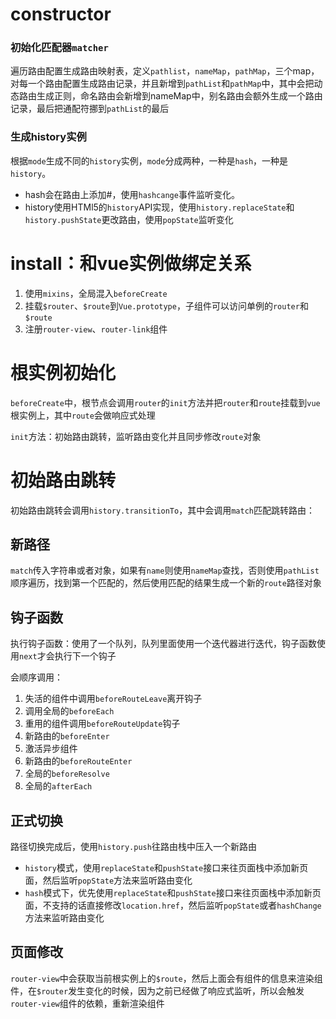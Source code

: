 # constructor
### 初始化匹配器`matcher`
遍历路由配置生成路由映射表，定义`pathlist`，`nameMap`，`pathMap`，三个map，对每一个路由配置生成路由记录，并且新增到`pathList`和`pathMap`中，其中会把动态路由生成正则，命名路由会新增到nameMap中，别名路由会额外生成一个路由记录，最后把通配符挪到`pathList`的最后
### 生成history实例
根据`mode`生成不同的`history`实例，`mode`分成两种，一种是`hash`，一种是`history`。
- hash会在路由上添加#，使用`hashcange`事件监听变化。
- history使用HTMl5的`history`API实现，使用`history.replaceState`和`history.pushState`更改路由，使用`popState`监听变化

# install：和vue实例做绑定关系
1. 使用`mixins`，全局混入`beforeCreate`
2. 挂载`$router`、`$route`到`Vue.prototype`，子组件可以访问单例的`router`和`$route`
3. 注册`router-view`、`router-link`组件

# 根实例初始化
`beforeCreate`中，根节点会调用`router`的`init`方法并把`router`和`route`挂载到`vue`根实例上，其中`route`会做响应式处理

`init`方法：初始路由跳转，监听路由变化并且同步修改`route`对象

# 初始路由跳转
初始路由跳转会调用`history.transitionTo`，其中会调用`match`匹配跳转路由：

## 新路径
`match`传入字符串或者对象，如果有`name`则使用`nameMap`查找，否则使用`pathList`顺序遍历，找到第一个匹配的，然后使用匹配的结果生成一个新的`route`路径对象

## 钩子函数
执行钩子函数：使用了一个队列，队列里面使用一个迭代器进行迭代，钩子函数使用`next`才会执行下一个钩子

会顺序调用：
1. 失活的组件中调用`beforeRouteLeave`离开钩子
2. 调用全局的`beforeEach`
3. 重用的组件调用`beforeRouteUpdate`钩子
4. 新路由的`beforeEnter`
5. 激活异步组件
6. 新路由的`beforeRouteEnter`
7. 全局的`beforeResolve`
8. 全局的`afterEach`

## 正式切换
路径切换完成后，使用`history.push`往路由栈中压入一个新路由
- `history`模式，使用`replaceState`和`pushState`接口来往页面栈中添加新页面，然后监听`popState`方法来监听路由变化
- `hash`模式下，优先使用`replaceState`和`pushState`接口来往页面栈中添加新页面，不支持的话直接修改`location.href`，然后监听`popState`或者`hashChange`方法来监听路由变化

## 页面修改
`router-view`中会获取当前根实例上的`$route`，然后上面会有组件的信息来渲染组件，在`$router`发生变化的时候，因为之前已经做了响应式监听，所以会触发`router-view`组件的依赖，重新渲染组件

